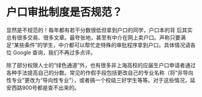 # 户口审批制度是否规范？

显然是不规范的！每年都有若干分数很低但拿到户口的同学，户口本的背 后其实总有很多交易、很多文章。最夸张地，甚至有中介在网上卖户口。声称只要满足“某些条件”的学生，中介都可以帮忙走特殊的审批程序拿到户口。具体情况请各位 Google 查询，我们不再过多点评。

除了部分权限人士的“绿色通道”外，也有很多非上海高校的应届生户口申请者通过各种手法提高自己的分数。常见的作假手段包括更改自己的专业名称（将“非导向性专业”更改为“导向性专业”），或者搞一个校级三好学生等等。对于这些情况，延安西路900号都是查不出来的。

